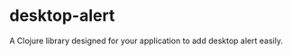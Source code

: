 desktop-alert
=============

A Clojure library designed for your application to add desktop alert easily.
